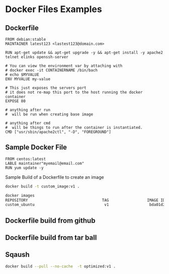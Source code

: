 # Docker Files Examples

## Dockerfile

```docker
FROM debian:stable
MAINTAINER latest123 <lastest123@domain.com>

RUN apt-get update && apt-get upgrade -y && apt-get install -y apache2 telnet elinks openssh-server

# You can view the environment var by attaching with 
# docker exec -it CONTAINERNAME /bin/bach
# echo $MYVALUE
ENV MYVALUE my-value

# This just exposes the servers port
# it does not re-map this port to the host running the docker container
EXPOSE 80

# anything after run
#  will be run when creating base image

# anything after cmd
#  will be things to run after the container is instantiated.
CMD ["usr/sbin/apache2ctl", "-D", "FOREGROUND"]

```

## Sample Docker File

```docker
FROM centos:latest
LABLE maintainer"myemail@email.com"
RUN yum update -y
```

Sample Build of a Dockerfile to create an image

```bash
docker build -t custom_image:v1 .

docker images
REPOSITORY                                 TAG                 IMAGE ID            CREATED             SIZE
custom_ubuntu                               v1                  bda01d26ebc3        37 seconds ago      125MB

```

## Dockerfile build from github

## Dockerfile build from tar ball

## Sqaush

```bash
docker build --pull --no-cache  -t optimized:v1 .
```